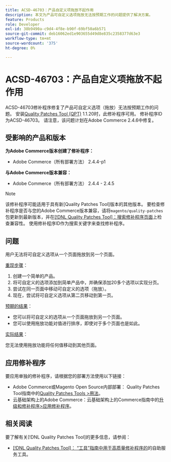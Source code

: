 ```yaml
---
title: ACSD-46703：产品自定义项拖放不起作用
description: 本文为产品可自定义选项拖放无法按预期工作的问题提供了解决方案。
feature: Products
role: Developer
exl-id: 38b9490a-c9d4-4f8e-b90f-69bf50a6b571
source-git-commit: deb16062ed1e903655d49d8e835c2358377d63e3
workflow-type: tm+mt
source-wordcount: '375'
ht-degree: 0%

---
```


# ACSD-46703：产品自定义项拖放不起作用

ACSD-46703修补程序修复了产品可自定义选项（拖放）无法按预期工作的问题。 安装[Quality Patches Tool (QPT)](https://experienceleague.adobe.com/en/docs/commerce-knowledge-base/kb/announcements/commerce-announcements/magento-quality-patches-released-new-tool-to-self-serve-quality-patches) 1.1.20时，此修补程序可用。 修补程序ID为ACSD-46703。 请注意，该问题计划在Adobe Commerce 2.4.6中修复。

## 受影响的产品和版本

**为Adobe Commerce版本创建了修补程序：**

* Adobe Commerce（所有部署方法） 2.4.4-p1

**与Adobe Commerce版本兼容：**

* Adobe Commerce（所有部署方法） 2.4.4 - 2.4.5

>[!NOTE]
>
>该修补程序可能适用于具有新[Quality Patches Tool]版本的其他版本。 要检查修补程序是否与您的Adobe Commerce版本兼容，请将`magento/quality-patches`包更新到最新版本，并在[[!DNL Quality Patches Tool]：搜索修补程序页面](https://experienceleague.adobe.com/tools/commerce-quality-patches/index.html)上检查兼容性。 使用修补程序ID作为搜索关键字来查找修补程序。

## 问题

用户无法将可自定义选项从一个页面拖放到另一个页面。

<u>重现步骤</u>：

1. 创建一个简单的产品。
1. 将可自定义的选项添加到简单产品中，并确保添加20多个选项以实现分页。
1. 尝试在同一页面中移动可自定义的选项（拖放）。
1. 现在，尝试将可自定义选项从第二页移动到第一页。

<u>预期的结果</u>：

* 您可以将可自定义的选项从一个页面拖放到另一个页面。
* 您可以使用拖放功能对值进行排序，即使对于多个页面也是如此。

<u>实际结果</u>：

您无法使用拖放功能将任何值移动到其他页面。

## 应用修补程序

要应用单独的修补程序，请根据您的部署方法使用以下链接：

* Adobe Commerce或Magento Open Source内部部署： Quality Patches Tool指南中的[Quality Patches Tools >用法](/help/tools/quality-patches-tool/usage.md)。
* 云基础架构上的Adobe Commerce：云基础架构上的Commerce指南中的[升级和修补程序>应用修补程序](https://experienceleague.adobe.com/docs/commerce-cloud-service/user-guide/develop/upgrade/apply-patches.html)。

## 相关阅读

要了解有关[!DNL Quality Patches Tool]的更多信息，请参阅：

* [[!DNL Quality Patches Tool]： “工具”指南中用于高质量修补程序的](/help/tools/quality-patches-tool/quality-patches-tool-to-self-serve-quality-patches.md)的自助服务工具。
